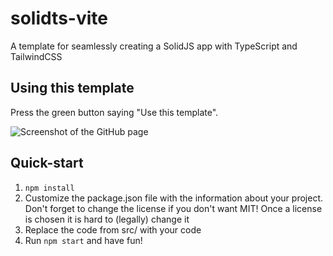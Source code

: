 # solidts-vite

A template for seamlessly creating a SolidJS app with TypeScript and TailwindCSS

## Using this template

Press the green button saying "Use this template".

![Screenshot of the GitHub page](https://user-images.githubusercontent.com/62714153/207490906-32475be5-336c-4048-b2df-b104a86cbc32.png)


## Quick-start

1. `npm install`
2. Customize the package.json file with the information about your project. Don't forget to change the license if you don't want MIT! Once a license is chosen it is hard to (legally) change it
3. Replace the code from src/ with your code
4. Run `npm start` and have fun!
